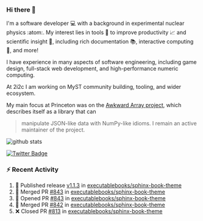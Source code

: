 ### Hi there 👋 

I'm a software developer 💻 with a background in experimental nuclear physics :atom:. My interest lies in tools :wrench: to improve productivity :chart_with_upwards_trend: and scientific insight :telescope:, including rich documentation 📚, interactive computing 🧮, and more! 

I have experience in many aspects of software engineering, including game design, full-stack web development, and high-performance numeric computing. 

At 2i2c I am working on MyST community building, tooling, and wider ecosystem. 

My main focus at Princeton was on the [Awkward Array project](awkward-array.org/), which describes itself as a library that can 
> manipulate JSON-like data with NumPy-like idioms. I remain an active maintainer of the project. 

![github stats](https://github-readme-stats.vercel.app/api?username=agoose77&show_icons=true&hide_rank=true&hide_title=true&bg_color=30,e76445,904e95&text_color=efe3ec&icon_color=efe3ec)
<!--
**agoose77/agoose77** is a ✨ _special_ ✨ repository because its `README.md` (this file) appears on your GitHub profile.

Here are some ideas to get you started:

- 🔭 I’m currently working on ...
- 🌱 I’m currently learning ...
- 👯 I’m looking to collaborate on ...
- 🤔 I’m looking for help with ...
- 💬 Ask me about ...
- 📫 How to reach me: ...
- 😄 Pronouns: ...
- ⚡ Fun fact: ...
-->

[![Twitter Badge](https://img.shields.io/twitter/follow/agoose77?style=flat-square&logo=Twitter&logoColor=white&color=cornflowerblue)](https://twitter.com/agoose77)

### :zap: Recent Activity

<!--START_SECTION:activity-->
1. 🚀 Published release [v1.1.3](https://github.com/executablebooks/sphinx-book-theme/releases/tag/v1.1.3) in [executablebooks/sphinx-book-theme](https://github.com/executablebooks/sphinx-book-theme)
2. 🎉 Merged PR [#843](https://github.com/executablebooks/sphinx-book-theme/pull/843) in [executablebooks/sphinx-book-theme](https://github.com/executablebooks/sphinx-book-theme)
3. 💪 Opened PR [#843](https://github.com/executablebooks/sphinx-book-theme/pull/843) in [executablebooks/sphinx-book-theme](https://github.com/executablebooks/sphinx-book-theme)
4. 🎉 Merged PR [#842](https://github.com/executablebooks/sphinx-book-theme/pull/842) in [executablebooks/sphinx-book-theme](https://github.com/executablebooks/sphinx-book-theme)
5. ❌ Closed PR [#813](https://github.com/executablebooks/sphinx-book-theme/pull/813) in [executablebooks/sphinx-book-theme](https://github.com/executablebooks/sphinx-book-theme)
<!--END_SECTION:activity-->
